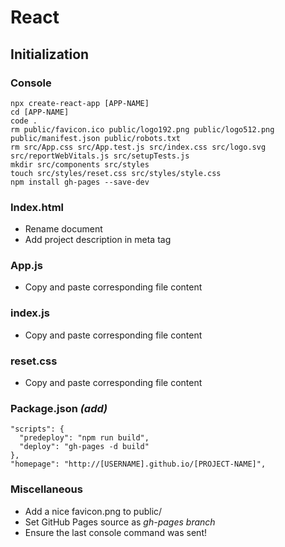 # React
## Initialization
### Console
    npx create-react-app [APP-NAME]
    cd [APP-NAME]
    code .
    rm public/favicon.ico public/logo192.png public/logo512.png public/manifest.json public/robots.txt
    rm src/App.css src/App.test.js src/index.css src/logo.svg src/reportWebVitals.js src/setupTests.js
    mkdir src/components src/styles
    touch src/styles/reset.css src/styles/style.css
    npm install gh-pages --save-dev
### Index.html
- Rename document
- Add project description in meta tag
### App.js
- Copy and paste corresponding file content
### index.js
- Copy and paste corresponding file content
### reset.css
- Copy and paste corresponding file content
### Package.json *(add)*
    "scripts": {
      "predeploy": "npm run build",
      "deploy": "gh-pages -d build"
    },
    "homepage": "http://[USERNAME].github.io/[PROJECT-NAME]",
### Miscellaneous
- Add a nice favicon.png to public/
- Set GitHub Pages source as *gh-pages branch*
- Ensure the last console command was sent!
